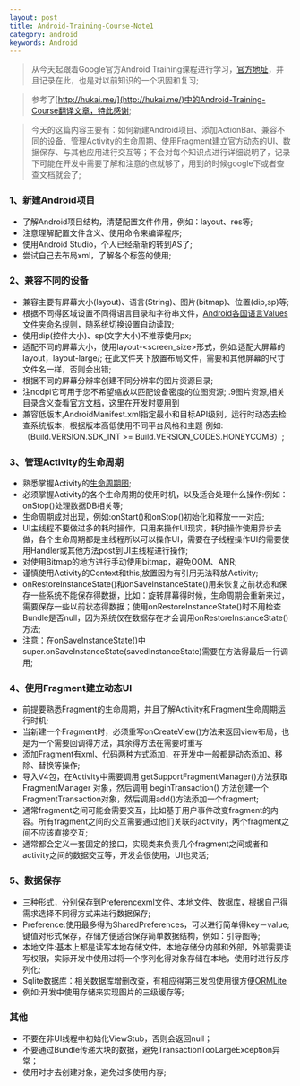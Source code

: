```yaml
---
layout: post
title: Android-Training-Course-Note1
category: android
keywords: Android
---
```


>从今天起跟着Google官方Android Training课程进行学习，[官方地址](http://developer.android.com/intl/zh-cn/training/index.html)，并且记录在此，也是对以前知识的一个巩固和复习;

>参考了[http://hukai.me/](http://hukai.me/)中的Android-Training-Course翻译文章，特此感谢;

> 今天的这篇内容主要有：如何新建Android项目、添加ActionBar、兼容不同的设备、管理Activity的生命周期、使用Fragment建立官方动态的UI、数据保存、与其他应用进行交互等；不会对每个知识点进行详细说明了，记录下可能在开发中需要了解和注意的点就够了，用到的时候google下或者查查文档就会了;

### 1、新建Android项目

* 了解Android项目结构，清楚配置文件作用，例如：layout、res等;
* 注意理解配置文件含义、使用命令来编译程序;
* 使用Android Studio，个人已经渐渐的转到AS了;
* 尝试自己去布局xml，了解各个标签的使用;

### 2、兼容不同的设备

* 兼容主要有屏幕大小(layout)、语言(String)、图片(bitmap)、位置(dip,sp)等;
* 根据不同得区域设置不同得语言目录和字符串文件，[Android各国语言Values文件夹命名规则](http://my.oschina.net/quttap/blog/204499)，随系统切换设置自动读取;
* 使用dip(控件大小)、sp(文字大小)不推荐使用px;
* 适配不同的屏幕大小，使用layout-<screen_size>形式，例如:适配大屏幕的layout，layout-large/; 在此文件夹下放置布局文件，需要和其他屏幕的尺寸文件名一样，否则会出错;
* 根据不同的屏幕分辨率创建不同分辨率的图片资源目录;
* 注nodpi它可用于您不希望缩放以匹配设备密度的位图资源; .9图片资源,相关目录含义查看[官方文档](http://developer.android.com/intl/zh-cn/guide/topics/resources/providing-resources.html#AlternativeResources)，这里在开发时要用到
* 兼容低版本,AndroidManifest.xml指定最小和目标API级别，运行时动态去检查系统版本，根据版本高低使用不同平台风格和主题
例如:（Build.VERSION.SDK_INT >= Build.VERSION_CODES.HONEYCOMB）;

### 3、管理Activity的生命周期

* 熟悉掌握Activity的[生命周期图](http://developer.android.com/training/basics/activity-lifecycle/starting.html);
* 必须掌握Activity的各个生命周期的使用时机，以及适合处理什么操作:例如：onStop()处理数据DB相关等;
* 生命周期成对出现，例如:onStart()和onStop()初始化和释放一一对应;
* UI主线程不要做过多的耗时操作，只用来操作UI现实，耗时操作使用异步去做，各个生命周期都是主线程所以可以操作UI，需要在子线程操作UI的需要使用Handler或其他方法post到UI主线程进行操作;
* 对使用Bitmap的地方进行手动使用bitmap，避免OOM、ANR;
* 谨慎使用Activity的Context和this,放置因为有引用无法释放Activity;
* onRestoreInstanceState()和onSaveInstanceState()用来恢复之前状态和保存一些系统不能保存得数据，比如：旋转屏幕得时候，生命周期会重新来过，需要保存一些以前状态得数据；使用onRestoreInstanceState()时不用检查Bundle是否null，因为系统仅在数据存在才会调用onRestoreInstanceState()方法;
* 注意：在onSaveInstanceState()中super.onSaveInstanceState(savedInstanceState)需要在方法得最后一行调用;

### 4、使用Fragment建立动态UI

* 前提要熟悉Fragment的生命周期，并且了解Activity和Fragment生命周期运行时机;
* 当新建一个Fragment时，必须重写onCreateView()方法来返回view布局，也是为一个需要回调得方法，其余得方法在需要时重写
* 添加Fragment有xml、代码两种方式添加，在开发中一般都是动态添加、移除、替换等操作;
* 导入V4包，在Activity中需要调用 getSupportFragmentManager()方法获取FragmentManager 对象，然后调用 beginTransaction() 方法创建一个FragmentTransaction对象，然后调用add()方法添加一个fragment;
* 通常fragment之间可能会需要交互，比如基于用户事件改变fragment的内容。所有fragment之间的交互需要通过他们关联的activity，两个fragment之间不应该直接交互;
* 通常都会定义一套固定的接口，实现类来负责几个fragment之间或者和activity之间的数据交互等，开发会很使用，UI也灵活;

### 5、数据保存 

* 三种形式，分别保存到Preferencexml文件、本地文件、数据库，根据自己得需求选择不同得方式来进行数据保存;
* Preference:使用最多得为SharedPreferences，可以进行简单得key－value; 键值对形式保存，存储方便适合保存简单数据结构，例如：引导图等;
* 本地文件:基本上都是读写本地存储文件，本地存储分内部和外部，外部需要读写权限，实际开发中使用过将一个序列化得对象存储在本地，使用时进行反序列化;
* Sqlite数据库：相关数据库增删改查，有相应得第三发包使用很方便[ORMLite](https://github.com/j256/ormlite-android)
* 例如:开发中使用存储来实现图片的三级缓存等;

### 其他

* 不要在非UI线程中初始化ViewStub，否则会返回null；
* 不要通过Bundle传递大块的数据，避免TransactionTooLargeException异常；
* 使用时才去创建对象，避免过多使用内存;
